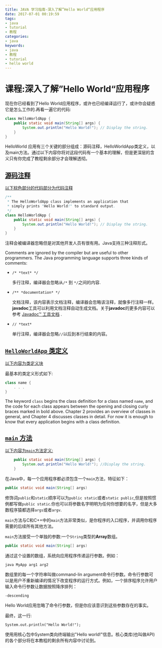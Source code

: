 ```yaml
---
title: JAVA 学习指南-深入了解”Hello World“应用程序
date: 2017-07-01 00:19:59
tags: 
- java
- tutorial
- 教程
categories:
- java	
keywords:
- java
- 教程
- tutorial
- hello world
---
```


# 课程:深入了解”Hello World“应用程序

现在你已经看到了Hello World应用程序，或许也已经编译运行了，或许你会疑惑它是怎么工作的.再看一遍它的代码:

```java
class HelloWorldApp {
    public static void main(String[] args) {
        System.out.println("Hello World!"); // Display the string.
    }
}
```

HelloWorld 应用有三个关键的部分组成：源码注释，HelloWorldApp类定义，以及main方法。通过以下内容你将对这段代码有一个基本的理解，但是更深层的含义只有你完成了教程剩余部分才会理解透彻。

<!--more-->

## [源码注释]()

[以下棕色部分的代码部分为代码注释]()

```java
/**
 * The HelloWorldApp class implements an application that
 * simply prints "Hello World!" to standard output.
 */
class HelloWorldApp {
    public static void main(String[] args) {
        System.out.println("Hello World!"); // Display the string.
    }
}
```

注释会被编译器忽略但是对其他开发人员有很有用。Java支持三种注释形式。

Comments are ignored by the compiler but are useful to other programmers. The Java programming language supports three kinds of comments:

- `/* *text* */`

  多行注释，编译器会忽略从`/*` 到 `*/`之间的内容.

- `/** *documentation* */`

  文档注释，该内容表示文档注释，编译器会忽略该注释，就像多行注释一样。**javadoc**工具可以利用文档注释自动生成文档。关于**javadoc**的更多内容可以参考 [Javadoc™ 工具文档](https://docs.oracle.com/javase/8/docs/technotes/guides/javadoc/index.html) .


- `// *text*`

  单行注释，编译器会忽略`//`以后到本行结束的内容。

## [ `HelloWorldApp` 类定义]()

[以下内容为类定义块]()

最基本的类定义形式如下:

```java
class name {
    . . .
}
```

The keyword `class` begins the class definition for a class named `name`, and the code for each class appears between the opening and closing curly braces marked in bold above. Chapter 2 provides an overview of classes in general, and Chapter 4 discusses classes in detail. For now it is enough to know that every application begins with a class definition.

## [`main` 方法]()

[以下内容为`main`方法定义:]()

```java
    public static void main(String[] args) {
        System.out.println("Hello World!"); //Display the string.
    }
```

在Java中，每一个应用程序都必须包含一个`main`方法，特征如下：

```java
public static void main(String[] args)
```

修饰词`public`和`static`顺序可以为`public static`或者`static public`,但是按照惯例都写做`public static`.你也可以将参数名字明明为任何你想要的名字，但是大多数程序猿都选择`args`或者`argv`.

`main`方法与C和C++中的`main`方法非常类似，是你程序的入口程序，并调用你程序需要的后续所有其他方法。

`main`方法接受一个单独的参数:一个`String`类型的**Array**数组。

```java
public static void main(String[] args)
```

通过这个设置的数组，系统向应用程序传递运行参数。例如：

```shell
java MyApp arg1 arg2
```

数组里的每一个字符串叫做command-lin argument命令行参数。命令行参数可以是用户不重新编译的情况下改变程序的运行方式。例如，一个排序程序允许用户输入命令行参数让数据按照降序排列：

```
-descending
```

Hello World应用忽略了命令行参数，但是你应该意识到这些参数存在的事实。

最终，这一行:

```
System.out.println("Hello World!");
```

使用用核心包中System类向终端输出"Hello world!"信息。核心类库(也叫做API)的各个部分将在本教程的剩余所有内容中讨论到。